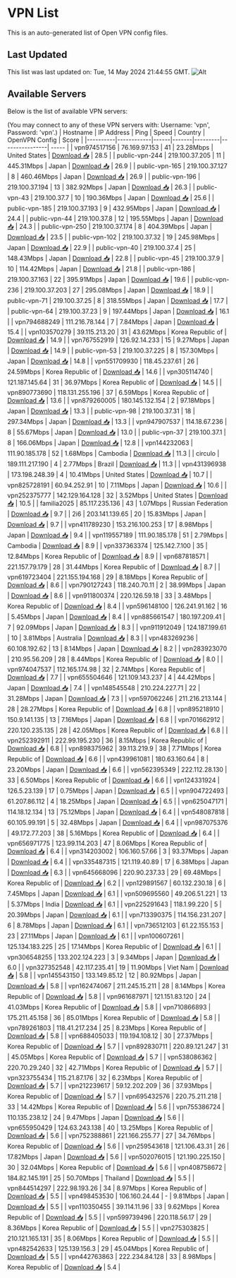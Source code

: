 # VPN List

This is an auto-generated list of Open VPN config files.

## Last Updated

This list was last updated on: Tue, 14 May 2024 21:44:55 GMT.
![Alt](https://repobeats.axiom.co/api/embed/186b98318ef1479477931607c1ad7d823f12451f.svg "Repobeats analytics image")

## Available Servers

Below is the list of available VPN servers:

(You may connect to any of these VPN servers with: Username: 'vpn', Password: 'vpn'.)
| Hostname | IP Address | Ping | Speed | Country | OpenVPN Config | Score |
|----------|------------|------|-------|---------|----------------| ----- |
| vpn974517156 | 76.169.97.153 | 41 | 23.28Mbps | United States | [Download 📥](./configs/server_0_US.ovpn) | 28.5 |
| public-vpn-244 | 219.100.37.205 | 11 | 445.31Mbps | Japan | [Download 📥](./configs/server_1_JP.ovpn) | 26.9 |
| public-vpn-165 | 219.100.37.127 | 8 | 460.46Mbps | Japan | [Download 📥](./configs/server_2_JP.ovpn) | 26.9 |
| public-vpn-196 | 219.100.37.194 | 13 | 382.92Mbps | Japan | [Download 📥](./configs/server_3_JP.ovpn) | 26.3 |
| public-vpn-43 | 219.100.37.7 | 10 | 190.36Mbps | Japan | [Download 📥](./configs/server_4_JP.ovpn) | 25.6 |
| public-vpn-185 | 219.100.37.193 | 9 | 432.95Mbps | Japan | [Download 📥](./configs/server_5_JP.ovpn) | 24.4 |
| public-vpn-44 | 219.100.37.8 | 12 | 195.55Mbps | Japan | [Download 📥](./configs/server_6_JP.ovpn) | 24.3 |
| public-vpn-250 | 219.100.37.174 | 8 | 404.39Mbps | Japan | [Download 📥](./configs/server_7_JP.ovpn) | 23.5 |
| public-vpn-102 | 219.100.37.32 | 19 | 245.98Mbps | Japan | [Download 📥](./configs/server_8_JP.ovpn) | 22.9 |
| public-vpn-40 | 219.100.37.4 | 25 | 148.43Mbps | Japan | [Download 📥](./configs/server_9_JP.ovpn) | 22.8 |
| public-vpn-45 | 219.100.37.9 | 10 | 114.42Mbps | Japan | [Download 📥](./configs/server_10_JP.ovpn) | 21.8 |
| public-vpn-186 | 219.100.37.163 | 22 | 395.91Mbps | Japan | [Download 📥](./configs/server_11_JP.ovpn) | 19.6 |
| public-vpn-236 | 219.100.37.203 | 27 | 295.08Mbps | Japan | [Download 📥](./configs/server_12_JP.ovpn) | 18.9 |
| public-vpn-71 | 219.100.37.25 | 8 | 318.55Mbps | Japan | [Download 📥](./configs/server_13_JP.ovpn) | 17.7 |
| public-vpn-64 | 219.100.37.23 | 9 | 197.44Mbps | Japan | [Download 📥](./configs/server_14_JP.ovpn) | 16.1 |
| vpn794688249 | 111.216.78.144 | 7 | 7.84Mbps | Japan | [Download 📥](./configs/server_15_JP.ovpn) | 15.4 |
| vpn103570279 | 39.115.213.20 | 31 | 43.62Mbps | Korea Republic of | [Download 📥](./configs/server_16_KR.ovpn) | 14.9 |
| vpn767552919 | 126.92.14.233 | 15 | 9.27Mbps | Japan | [Download 📥](./configs/server_17_JP.ovpn) | 14.9 |
| public-vpn-53 | 219.100.37.225 | 8 | 157.30Mbps | Japan | [Download 📥](./configs/server_18_JP.ovpn) | 14.8 |
| vpn551709930 | 118.45.237.61 | 26 | 24.59Mbps | Korea Republic of | [Download 📥](./configs/server_19_KR.ovpn) | 14.6 |
| vpn305114740 | 121.187.145.64 | 31 | 36.97Mbps | Korea Republic of | [Download 📥](./configs/server_20_KR.ovpn) | 14.5 |
| vpn890773690 | 118.131.255.196 | 37 | 6.59Mbps | Korea Republic of | [Download 📥](./configs/server_21_KR.ovpn) | 13.6 |
| vpn879260005 | 180.145.132.154 | 2 | 97.18Mbps | Japan | [Download 📥](./configs/server_22_JP.ovpn) | 13.3 |
| public-vpn-98 | 219.100.37.31 | 18 | 297.34Mbps | Japan | [Download 📥](./configs/server_23_JP.ovpn) | 13.3 |
| vpn947907537 | 114.18.67.236 | 8 | 55.67Mbps | Japan | [Download 📥](./configs/server_24_JP.ovpn) | 13.0 |
| public-vpn-37 | 219.100.37.1 | 8 | 166.06Mbps | Japan | [Download 📥](./configs/server_25_JP.ovpn) | 12.8 |
| vpn144232063 | 111.90.185.178 | 52 | 1.68Mbps | Cambodia | [Download 📥](./configs/server_26_KH.ovpn) | 11.3 |
| circulo | 189.111.217.190 | 4 | 2.77Mbps | Brazil | [Download 📥](./configs/server_27_BR.ovpn) | 11.3 |
| vpn431396938 | 173.198.248.39 | 4 | 10.41Mbps | United States | [Download 📥](./configs/server_28_US.ovpn) | 10.7 |
| vpn825728191 | 60.94.252.91 | 10 | 7.11Mbps | Japan | [Download 📥](./configs/server_29_JP.ovpn) | 10.6 |
| vpn252375777 | 142.129.164.128 | 32 | 3.52Mbps | United States | [Download 📥](./configs/server_30_US.ovpn) | 10.5 |
| familia2025 | 85.117.235.136 | 43 | 1.07Mbps | Russian Federation | [Download 📥](./configs/server_31_RU.ovpn) | 9.7 |
| 2i6 | 203.141.139.65 | 20 | 15.83Mbps | Japan | [Download 📥](./configs/server_32_JP.ovpn) | 9.7 |
| vpn411789230 | 153.216.100.253 | 17 | 8.98Mbps | Japan | [Download 📥](./configs/server_33_JP.ovpn) | 9.4 |
| vpn119557189 | 111.90.185.178 | 51 | 2.79Mbps | Cambodia | [Download 📥](./configs/server_34_KH.ovpn) | 8.9 |
| vpn337363374 | 125.142.7.100 | 35 | 12.84Mbps | Korea Republic of | [Download 📥](./configs/server_35_KR.ovpn) | 8.9 |
| vpn687818571 | 221.157.79.179 | 28 | 31.44Mbps | Korea Republic of | [Download 📥](./configs/server_36_KR.ovpn) | 8.7 |
| vpn619723404 | 221.155.194.168 | 29 | 8.18Mbps | Korea Republic of | [Download 📥](./configs/server_37_KR.ovpn) | 8.6 |
| vpn790127243 | 118.240.70.11 | 2 | 38.99Mbps | Japan | [Download 📥](./configs/server_38_JP.ovpn) | 8.6 |
| vpn911800374 | 220.126.59.18 | 33 | 3.48Mbps | Korea Republic of | [Download 📥](./configs/server_39_KR.ovpn) | 8.4 |
| vpn596148100 | 126.241.91.162 | 16 | 5.45Mbps | Japan | [Download 📥](./configs/server_40_JP.ovpn) | 8.4 |
| vpn885661547 | 180.197.209.41 | 7 | 92.09Mbps | Japan | [Download 📥](./configs/server_41_JP.ovpn) | 8.3 |
| vpn911912049 | 124.187.199.61 | 10 | 3.81Mbps | Australia | [Download 📥](./configs/server_42_AU.ovpn) | 8.3 |
| vpn483269236 | 60.108.192.62 | 13 | 8.14Mbps | Japan | [Download 📥](./configs/server_43_JP.ovpn) | 8.2 |
| vpn283923070 | 210.95.56.209 | 28 | 8.44Mbps | Korea Republic of | [Download 📥](./configs/server_44_KR.ovpn) | 8.0 |
| vpn974047537 | 112.165.174.98 | 32 | 2.74Mbps | Korea Republic of | [Download 📥](./configs/server_45_KR.ovpn) | 7.7 |
| vpn655504646 | 121.109.143.237 | 4 | 44.42Mbps | Japan | [Download 📥](./configs/server_46_JP.ovpn) | 7.4 |
| vpn148545548 | 210.224.227.71 | 22 | 31.28Mbps | Japan | [Download 📥](./configs/server_47_JP.ovpn) | 7.3 |
| vpn597062246 | 211.216.213.144 | 28 | 28.27Mbps | Korea Republic of | [Download 📥](./configs/server_48_KR.ovpn) | 6.8 |
| vpn895218910 | 150.9.141.135 | 13 | 7.16Mbps | Japan | [Download 📥](./configs/server_49_JP.ovpn) | 6.8 |
| vpn701662912 | 220.120.235.135 | 28 | 42.05Mbps | Korea Republic of | [Download 📥](./configs/server_50_KR.ovpn) | 6.8 |
| vpn252392911 | 222.99.195.230 | 36 | 8.15Mbps | Korea Republic of | [Download 📥](./configs/server_51_KR.ovpn) | 6.8 |
| vpn898375962 | 39.113.219.9 | 38 | 7.71Mbps | Korea Republic of | [Download 📥](./configs/server_52_KR.ovpn) | 6.6 |
| vpn439961081 | 180.63.160.64 | 8 | 23.20Mbps | Japan | [Download 📥](./configs/server_53_JP.ovpn) | 6.6 |
| vpn562395349 | 222.112.28.130 | 33 | 6.50Mbps | Korea Republic of | [Download 📥](./configs/server_54_KR.ovpn) | 6.6 |
| vpn124331924 | 126.5.23.139 | 17 | 0.75Mbps | Japan | [Download 📥](./configs/server_55_JP.ovpn) | 6.5 |
| vpn904722493 | 61.207.86.112 | 4 | 18.25Mbps | Japan | [Download 📥](./configs/server_56_JP.ovpn) | 6.5 |
| vpn625047171 | 114.18.12.134 | 13 | 75.12Mbps | Japan | [Download 📥](./configs/server_57_JP.ovpn) | 6.4 |
| vpn548087818 | 60.105.99.191 | 5 | 32.48Mbps | Japan | [Download 📥](./configs/server_58_JP.ovpn) | 6.4 |
| vpn987075376 | 49.172.77.203 | 38 | 5.16Mbps | Korea Republic of | [Download 📥](./configs/server_59_KR.ovpn) | 6.4 |
| vpn656971775 | 123.99.114.203 | 47 | 8.06Mbps | Korea Republic of | [Download 📥](./configs/server_60_KR.ovpn) | 6.4 |
| vpn314203002 | 106.160.57.66 | 3 | 93.37Mbps | Japan | [Download 📥](./configs/server_61_JP.ovpn) | 6.4 |
| vpn335487315 | 121.119.40.89 | 17 | 6.38Mbps | Japan | [Download 📥](./configs/server_62_JP.ovpn) | 6.3 |
| vpn645668096 | 220.90.237.33 | 29 | 69.48Mbps | Korea Republic of | [Download 📥](./configs/server_63_KR.ovpn) | 6.2 |
| vpn129891567 | 60.132.230.18 | 6 | 7.45Mbps | Japan | [Download 📥](./configs/server_64_JP.ovpn) | 6.1 |
| vpn509695560 | 49.206.51.221 | 13 | 5.37Mbps | India | [Download 📥](./configs/server_65_IN.ovpn) | 6.1 |
| vpn225291643 | 118.1.99.220 | 5 | 20.39Mbps | Japan | [Download 📥](./configs/server_66_JP.ovpn) | 6.1 |
| vpn713390375 | 114.156.231.207 | 6 | 8.78Mbps | Japan | [Download 📥](./configs/server_67_JP.ovpn) | 6.1 |
| vpn736512103 | 61.22.155.153 | 23 | 27.11Mbps | Japan | [Download 📥](./configs/server_68_JP.ovpn) | 6.1 |
| vpn100607261 | 125.134.183.225 | 25 | 17.14Mbps | Korea Republic of | [Download 📥](./configs/server_69_KR.ovpn) | 6.1 |
| vpn306548255 | 133.202.124.223 | 3 | 9.34Mbps | Japan | [Download 📥](./configs/server_70_JP.ovpn) | 6.0 |
| vpn327352548 | 42.117.235.41 | 19 | 11.90Mbps | Viet Nam | [Download 📥](./configs/server_71_VN.ovpn) | 5.8 |
| vpn145543150 | 133.149.85.12 | 12 | 80.92Mbps | Japan | [Download 📥](./configs/server_72_JP.ovpn) | 5.8 |
| vpn162474067 | 211.245.15.211 | 28 | 8.14Mbps | Korea Republic of | [Download 📥](./configs/server_73_KR.ovpn) | 5.8 |
| vpn961687971 | 121.151.83.120 | 24 | 41.03Mbps | Korea Republic of | [Download 📥](./configs/server_74_KR.ovpn) | 5.8 |
| vpn710866893 | 175.211.45.158 | 36 | 85.01Mbps | Korea Republic of | [Download 📥](./configs/server_75_KR.ovpn) | 5.8 |
| vpn789261803 | 118.41.217.234 | 25 | 8.23Mbps | Korea Republic of | [Download 📥](./configs/server_76_KR.ovpn) | 5.8 |
| vpn688405033 | 119.194.108.12 | 30 | 27.37Mbps | Korea Republic of | [Download 📥](./configs/server_77_KR.ovpn) | 5.7 |
| vpn892830711 | 220.89.121.247 | 31 | 45.05Mbps | Korea Republic of | [Download 📥](./configs/server_78_KR.ovpn) | 5.7 |
| vpn538086362 | 220.70.29.240 | 32 | 42.71Mbps | Korea Republic of | [Download 📥](./configs/server_79_KR.ovpn) | 5.7 |
| vpn323755434 | 115.21.87.176 | 32 | 6.23Mbps | Korea Republic of | [Download 📥](./configs/server_80_KR.ovpn) | 5.7 |
| vpn212239617 | 59.12.202.209 | 36 | 37.93Mbps | Korea Republic of | [Download 📥](./configs/server_81_KR.ovpn) | 5.7 |
| vpn695432576 | 220.75.211.218 | 33 | 14.42Mbps | Korea Republic of | [Download 📥](./configs/server_82_KR.ovpn) | 5.6 |
| vpn755386724 | 110.135.238.12 | 24 | 9.47Mbps | Japan | [Download 📥](./configs/server_83_JP.ovpn) | 5.6 |
| vpn655950429 | 124.63.243.138 | 40 | 13.25Mbps | Korea Republic of | [Download 📥](./configs/server_84_KR.ovpn) | 5.6 |
| vpn752388861 | 221.166.255.77 | 27 | 34.76Mbps | Korea Republic of | [Download 📥](./configs/server_85_KR.ovpn) | 5.6 |
| vpn259543618 | 121.106.43.31 | 26 | 17.82Mbps | Japan | [Download 📥](./configs/server_86_JP.ovpn) | 5.6 |
| vpn502076015 | 121.190.225.150 | 30 | 32.04Mbps | Korea Republic of | [Download 📥](./configs/server_87_KR.ovpn) | 5.6 |
| vpn408758672 | 184.82.145.191 | 25 | 50.70Mbps | Thailand | [Download 📥](./configs/server_88_TH.ovpn) | 5.5 |
| vpn844514297 | 222.98.193.26 | 34 | 8.97Mbps | Korea Republic of | [Download 📥](./configs/server_89_KR.ovpn) | 5.5 |
| vpn498453530 | 106.160.24.44 | - | 9.81Mbps | Japan | [Download 📥](./configs/server_90_JP.ovpn) | 5.5 |
| vpn110350455 | 39.114.11.96 | 33 | 9.62Mbps | Korea Republic of | [Download 📥](./configs/server_91_KR.ovpn) | 5.5 |
| vpn599739496 | 220.118.56.17 | 29 | 8.36Mbps | Korea Republic of | [Download 📥](./configs/server_92_KR.ovpn) | 5.5 |
| vpn275303825 | 210.121.165.131 | 35 | 8.06Mbps | Korea Republic of | [Download 📥](./configs/server_93_KR.ovpn) | 5.5 |
| vpn482542633 | 125.139.156.3 | 29 | 45.04Mbps | Korea Republic of | [Download 📥](./configs/server_94_KR.ovpn) | 5.5 |
| vpn442763863 | 222.234.84.128 | 33 | 8.98Mbps | Korea Republic of | [Download 📥](./configs/server_95_KR.ovpn) | 5.4 |
